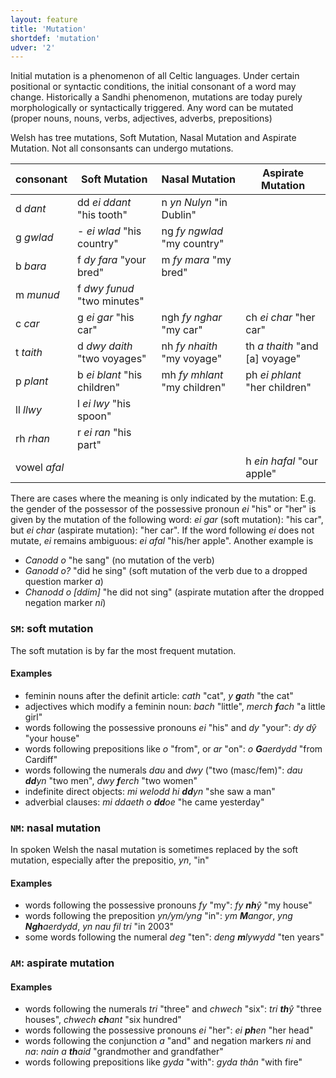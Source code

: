 ```yaml
---
layout: feature
title: 'Mutation'
shortdef: 'mutation'
udver: '2'
---
```


Initial mutation is a phenomenon of all Celtic languages. Under certain positional or syntactic conditions, the initial consonant of a word may change. Historically a Sandhi phenomenon, mutations are today purely morphologically or syntactically triggered. Any word can be mutated (proper nouns, nouns, verbs, adjectives, adverbs, prepositions)

Welsh has tree mutations, Soft Mutation, Nasal Mutation and Aspirate Mutation. Not all consonsants can undergo mutations.

consonant    | Soft Mutation                | Nasal Mutation                | Aspirate Mutation
------------ | ---------------------------- | ----------------------------- | -----------------
d  _dant_    | dd _ei ddant_ "his tooth"    | n   _yn Nulyn_ "in Dublin"    |
g  _gwlad_   | -  _ei wlad_ "his country"   | ng  _fy ngwlad_ "my country"  |
b  _bara_    | f  _dy fara_ "your bred"     | m   _fy mara_ "my bred"       |
m  _munud_   | f  _dwy funud_ "two minutes" | 
c  _car_     | g  _ei gar_ "his car"        | ngh _fy nghar_ "my car"       | ch _ei char_ "her car"
t  _taith_   | d  _dwy daith_ "two voyages" | nh  _fy nhaith_ "my voyage"   | th _a thaith_ "and [a] voyage"
p  _plant_   | b  _ei blant_ "his children" | mh  _fy mhlant_ "my children" | ph _ei phlant_ "her children"
ll _llwy_    | l  _ei lwy_ "his spoon"      | 
rh _rhan_    | r  _ei ran_ "his part"       |
vowel _afal_ |                              |                               | h  _ein hafal_ "our apple"


There are cases where the meaning is only indicated by the mutation: E.g. the gender of the possessor of the possessive pronoun _ei_ "his" or "her" is given by the mutation of the following word: _ei gar_ (soft mutation): "his car", but _ei char_ (aspirate mutation): "her car". If the word following _ei_ does not mutate, _ei_ remains ambiguous: _ei afal_ "his/her apple".
Another example is 
* _Canodd o_ "he sang" (no mutation of the verb)
* _Ganodd o?_ "did he sing" (soft mutation of the verb due to a dropped question marker _a_)
* _Chanodd o [ddim]_ "he did not sing" (aspirate mutation after the dropped negation marker _ni_)

### <a name="SM">`SM`</a>: soft mutation

The soft mutation is by far the most frequent mutation.

#### Examples

* feminin nouns after the definit article: _cath_ "cat", _y **g**ath_ "the cat"
* adjectives which modify a feminin noun: _bach_ "little", _merch **f**ach_ "a little girl"
* words following the possessive pronouns _ei_ "his" and _dy_ "your": _dy dŷ_ "your house"
* words following prepositions like _o_ "from", or _ar_ "on": _o **G**aerdydd_ "from Cardiff"
* words following the numerals _dau_ and _dwy_ ("two (masc/fem)": _dau **dd**yn_ "two men", _dwy **f**erch_ "two women"
* indefinite direct objects: _mi welodd hi **dd**yn_ "she saw a man"
* adverbial clauses: _mi ddaeth o **dd**oe_ "he came yesterday"

### <a name="NM">`NM`</a>: nasal mutation

In spoken Welsh the nasal mutation is sometimes replaced by the soft mutation, especially after the prepositio, _yn_, "in"

#### Examples

* words following the possessive pronouns _fy_ "my": _fy **nh**ŷ_ "my house"
* words following the preposition _yn/ym/yng_ "in": _ym **M**angor_, _yng **Ngh**aerdydd_, _yn nau fil tri_ "in 2003"
* some words following the numeral _deg_ "ten": _deng **m**lywydd_ "ten years"

### <a name="AM">`AM`</a>: aspirate mutation

#### Examples

* words following the numerals _tri_ "three" and _chwech_ "six": _tri **th**ŷ_ "three houses", _chwech **ch**ant_ "six hundred"
* words following the possessive pronouns _ei_ "her": _ei **ph**en_ "her head" 
* words following the conjunction _a_ "and" and negation markers _ni_ and _na_: _nain a **th**aid_ "grandmother and grandfather"
* words following prepositions like _gyda_ "with": _gyda thân_ "with fire"



<!-- Interlanguage links updated Po 6. listopadu 2023, 21:41:51 CET -->
